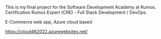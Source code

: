 This is my final project for the Software Development Academy at Rumos.
Certification Rumos Expert (CRE) - Full Stack Development / DevOps.

E-Commerce web app, Azure cloud based 

https://cloud462022.azurewebsites.net/



